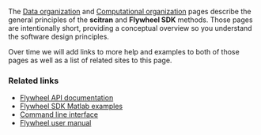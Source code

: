 The [Data organization](Data-organization) and [Computational organization](Computational-organization) pages describe the general principles of the **scitran** and **Flywheel SDK** methods. Those pages are intentionally short, providing a conceptual overview so you understand the software design principles.

Over time we will add links to more help and examples to both of those pages as well as a list of related sites to this page.

### Related links

* [Flywheel API documentation](https://flywheel-io.github.io/core/branches/master/matlab/flywheel.api.html)
* [Flywheel SDK Matlab examples](https://flywheel-io.github.io/core/branches/master/matlab/examples.html)
* [Command line interface](https://docs.flywheel.io/display/EM/CLI+and+SDKs)
* [Flywheel user manual](https://docs.flywheel.io/display/EM/About+Flywheel)
